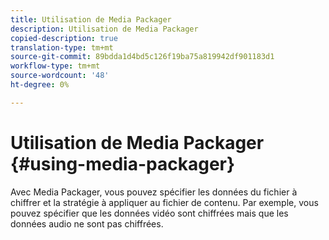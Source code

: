 ```yaml
---
title: Utilisation de Media Packager
description: Utilisation de Media Packager
copied-description: true
translation-type: tm+mt
source-git-commit: 89bdda1d4bd5c126f19ba75a819942df901183d1
workflow-type: tm+mt
source-wordcount: '48'
ht-degree: 0%

---
```



# Utilisation de Media Packager {#using-media-packager}

Avec Media Packager, vous pouvez spécifier les données du fichier à chiffrer et la stratégie à appliquer au fichier de contenu. Par exemple, vous pouvez spécifier que les données vidéo sont chiffrées mais que les données audio ne sont pas chiffrées.
